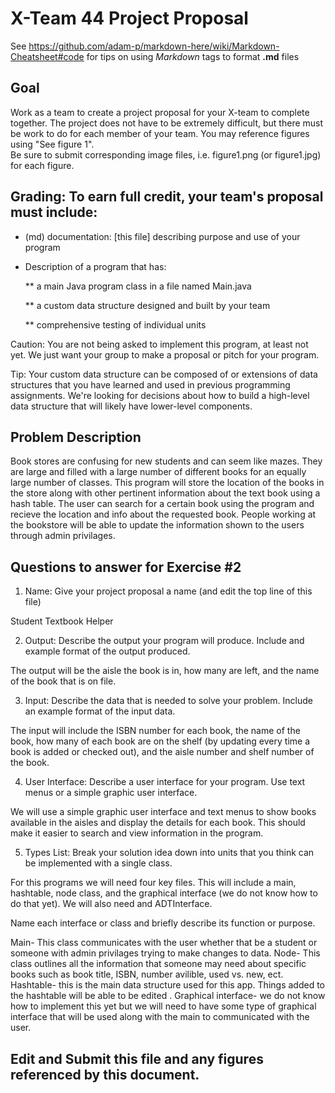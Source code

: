 # X-Team 44 Project Proposal

See https://github.com/adam-p/markdown-here/wiki/Markdown-Cheatsheet#code for tips on using *Markdown* tags to format __.md__ files

## Goal

Work as a team to create a project proposal for your X-team to complete together.
The project does not have to be extremely difficult,
but there must be work to do for each member of your team.
You may reference figures using "See figure 1".  
Be sure to submit corresponding image files, i.e. figure1.png (or figure1.jpg) for each figure.

## Grading: To earn full credit, your team's proposal must include:

* (md) documentation: [this file] describing purpose and use of your program

* Description of a program that has:

  ** a main Java program class in a file named Main.java
  
  ** a custom data structure designed and built by your team
  
  ** comprehensive testing of individual units
  
 Caution: You are not being asked to implement this program, at least not yet. 
 We just want your group to make a proposal or pitch for your program.
 
 Tip: Your custom data structure can be composed of or extensions of data structures that you have learned and used in previous programming assignments.  We're looking for decisions about how to build a high-level data structure that will likely have lower-level components.

## Problem Description

Book stores are confusing for new students and can seem like mazes. They are large and filled with a large number of different books for an equally large number of classes. This program will store the location of the books in the store along with other pertinent information about the text book using a hash table. The user can search for a certain book using the program and recieve the location and info about the requested book. People working at the bookstore will be able to update the information shown to the users through admin privilages. 

## Questions to answer for Exercise #2

1. Name: Give your project proposal a name (and edit the top line of this file)

Student Textbook Helper

2. Output: Describe the output your program will produce.  Include and example format of the output produced.

The output will be the aisle the book is in, how many are left, and the name of the book that is on file.

3. Input: Describe the data that is needed to solve your problem. Include an example format of the input data.

The input will include the ISBN number for each book, the name of the book, how many of each book are on the shelf (by updating every time a book is added or checked out), and the aisle number and shelf number of the book.

4. User Interface: Describe a user interface for your program.  Use text menus or a simple graphic user interface.

We will use a simple graphic user interface and text menus to show books available in the aisles and display the details for each book. This should make it easier to search and view information in the program.

5. Types List: Break your solution idea down into units that you think can be implemented with a single class.

For this programs we will need four key files. This will include a main, hashtable, node class, and the graphical interface (we do not know how to do that yet). We will also need and ADTInterface. 

Name each interface or class and briefly describe its function or purpose.

Main- This class communicates with the user whether that be a student or someone with admin privilages trying to make changes to data.
Node- This class outlines all the information that someone may need about specific books such as book title, ISBN, number avilible, used vs. new, ect.
Hashtable-  this is the main data structure used for this app. Things added to the hashtable will be able to be edited .
Graphical interface- we do not know how to implement this yet but we will need to have some type of graphical interface that will be used along with the main to communicated with the user.

## Edit and Submit this file and any figures referenced by this document.

